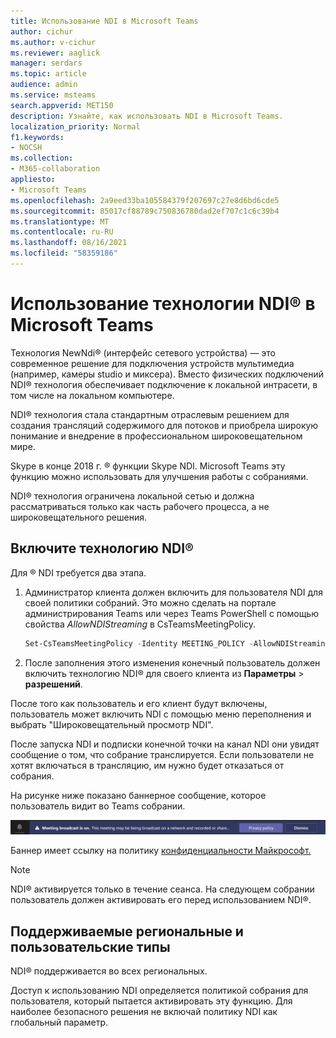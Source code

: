 ```yaml
---
title: Использование NDI в Microsoft Teams
author: cichur
ms.author: v-cichur
ms.reviewer: aaglick
manager: serdars
ms.topic: article
audience: admin
ms.service: msteams
search.appverid: MET150
description: Узнайте, как использовать NDI в Microsoft Teams.
localization_priority: Normal
f1.keywords:
- NOCSH
ms.collection:
- M365-collaboration
appliesto:
- Microsoft Teams
ms.openlocfilehash: 2a9eed33ba105584379f207697c27e8d6bd6cde5
ms.sourcegitcommit: 85017cf88789c750836780dad2ef707c1c6c39b4
ms.translationtype: MT
ms.contentlocale: ru-RU
ms.lasthandoff: 08/16/2021
ms.locfileid: "58359186"
---
```

# <a name="use-ndi-technology-in-microsoft-teams"></a>Использование технологии NDI® в Microsoft Teams

 Технология NewNdi® (интерфейс сетевого устройства) — это современное решение для подключения устройств мультимедиа (например, камеры studio и миксера). Вместо физических подключений NDI® технология обеспечивает подключение к локальной интрасети, в том числе на локальном компьютере.

NDI® технология стала стандартным отраслевым решением для создания трансляций содержимого для потоков и приобрела широкую понимание и внедрение в профессиональном широковещательном мире.

Skype в конце 2018 г. ® функции Skype NDI. Microsoft Teams эту функцию можно использовать для улучшения работы с собраниями.

NDI® технология ограничена локальной сетью и должна рассматриваться только как часть рабочего процесса, а не широковещательного решения.

## <a name="turn-on-ndi-technology"></a>Включите технологию NDI®

Для ® NDI требуется два этапа.

1. Администратор клиента должен включить для пользователя NDI для своей политики собраний. Это можно сделать на портале администрирования Teams или через Teams PowerShell с помощью свойства _AllowNDIStreaming_ в CsTeamsMeetingPolicy.

    ```PowerShell
    Set-CsTeamsMeetingPolicy -Identity MEETING_POLICY -AllowNDIStreaming $true
    ```

2. После заполнения этого изменения конечный пользователь должен включить технологию NDI® для своего клиента из **Параметры**  >  **разрешений**.

После того как пользователь и его клиент будут включены, пользователь может включить NDI с помощью меню переполнения и выбрать "Широковещательный просмотр NDI".

После запуска NDI и подписки конечной точки на канал NDI они увидят сообщение о том, что собрание транслируется. Если пользователи не хотят включаться в трансляцию, им нужно будет отказаться от собрания.

На рисунке ниже показано баннерное сообщение, которое пользователь видит во Teams собрании.

![He NDI® technology banner that displays in a Teams meeting.](media/NDI-disclosure.png)

Баннер имеет ссылку на политику [конфиденциальности Майкрософт.](https://aka.ms/teamsprivacy)

> [!NOTE]
> NDI® активируется только в течение сеанса. На следующем собрании пользователь должен активировать его перед использованием NDI®.

## <a name="supported-locales-and-user-types"></a>Поддерживаемые региональные и пользовательские типы

NDI® поддерживается во всех региональных.

Доступ к использованию NDI определяется политикой собрания для пользователя, который пытается активировать эту функцию. Для наиболее безопасного решения не включай политику NDI как глобальный параметр.
